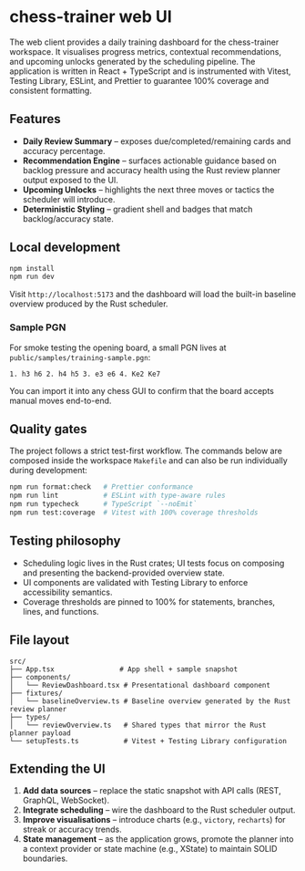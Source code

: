 # chess-trainer web UI

The web client provides a daily training dashboard for the chess-trainer workspace. It visualises
progress metrics, contextual recommendations, and upcoming unlocks generated by the scheduling
pipeline. The application is written in React + TypeScript and is instrumented with Vitest, Testing
Library, ESLint, and Prettier to guarantee 100% coverage and consistent formatting.

## Features

- **Daily Review Summary** – exposes due/completed/remaining cards and accuracy percentage.
- **Recommendation Engine** – surfaces actionable guidance based on backlog pressure and accuracy
  health using the Rust review planner output exposed to the UI.
- **Upcoming Unlocks** – highlights the next three moves or tactics the scheduler will introduce.
- **Deterministic Styling** – gradient shell and badges that match backlog/accuracy state.

## Local development

```bash
npm install
npm run dev
```

Visit `http://localhost:5173` and the dashboard will load the built-in baseline overview produced
by the Rust scheduler.

### Sample PGN

For smoke testing the opening board, a small PGN lives at `public/samples/training-sample.pgn`:

```
1. h3 h6 2. h4 h5 3. e3 e6 4. Ke2 Ke7
```

You can import it into any chess GUI to confirm that the board accepts manual moves end-to-end.

## Quality gates

The project follows a strict test-first workflow. The commands below are composed inside the
workspace `Makefile` and can also be run individually during development:

```bash
npm run format:check   # Prettier conformance
npm run lint           # ESLint with type-aware rules
npm run typecheck      # TypeScript `--noEmit`
npm run test:coverage  # Vitest with 100% coverage thresholds
```

## Testing philosophy

- Scheduling logic lives in the Rust crates; UI tests focus on composing and presenting the
  backend-provided overview state.
- UI components are validated with Testing Library to enforce accessibility semantics.
- Coverage thresholds are pinned to 100% for statements, branches, lines, and functions.

## File layout

```
src/
├── App.tsx                # App shell + sample snapshot
├── components/
│   └── ReviewDashboard.tsx # Presentational dashboard component
├── fixtures/
│   └── baselineOverview.ts # Baseline overview generated by the Rust review planner
├── types/
│   └── reviewOverview.ts   # Shared types that mirror the Rust planner payload
└── setupTests.ts           # Vitest + Testing Library configuration
```

## Extending the UI

1. **Add data sources** – replace the static snapshot with API calls (REST, GraphQL, WebSocket).
2. **Integrate scheduling** – wire the dashboard to the Rust scheduler output.
3. **Improve visualisations** – introduce charts (e.g., `victory`, `recharts`) for streak or
   accuracy trends.
4. **State management** – as the application grows, promote the planner into a context provider or
   state machine (e.g., XState) to maintain SOLID boundaries.
